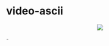 # video-ascii
<p align="center">
  <img src="2023-05-09_14-16-06_online-video-cutter.com-_2_-_online-video-cutter.com_.gif" width="">
</p>
 -
